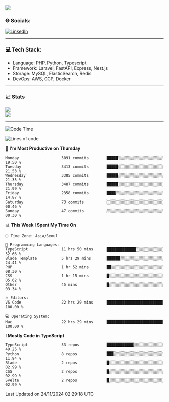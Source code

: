 <!--[![](https://visitcount.itsvg.in/api?id=jin-wk&icon=7&color=12)](https://visitcount.itsvg.in)-->
<!--[![Hits](https://hits.seeyoufarm.com/api/count/incr/badge.svg?url=https%3A%2F%2Fgithub.com%2Fjin-wk&count_bg=%235F625C&title_bg=%23555555&icon=github.svg&icon_color=%23E7E7E7&title=Hits&edge_flat=false)](https://hits.seeyoufarm.com)-->
![](https://komarev.com/ghpvc/?username=jin-wk&color=lightgrey&style=for-the-badge)

### 🌐 Socials:
[![LinkedIn](https://img.shields.io/badge/LinkedIn-%230077B5.svg?logo=linkedin&logoColor=white)](https://linkedin.com/in/jinwook-lee-242625241) 

---

### 💻 Tech Stack:
  - Language: PHP, Python, Typescript
  - Framework: Laravel, FastAPI, Express, Nest.js
  - Storage: MySQL, ElasticSearch, Redis
  - DevOps: AWS, GCP, Docker

---

### 📈 Stats
![](https://github-readme-stats.vercel.app/api?username=jin-wk&theme=dark&hide_border=true&include_all_commits=true&count_private=true)<br/>
![](https://github-readme-streak-stats.herokuapp.com/?user=jin-wk&theme=dark&hide_border=true)<br/>

---

<!--START_SECTION:waka-->
![Code Time](http://img.shields.io/badge/Code%20Time-1%2C865%20hrs%2049%20mins-blue)

![Lines of code](https://img.shields.io/badge/From%20Hello%20World%20I%27ve%20Written-4.5%20million%20lines%20of%20code-blue)

📅 **I'm Most Productive on Thursday** 

```text
Monday                   3091 commits        █████░░░░░░░░░░░░░░░░░░░░   19.50 % 
Tuesday                  3413 commits        █████░░░░░░░░░░░░░░░░░░░░   21.53 % 
Wednesday                3385 commits        █████░░░░░░░░░░░░░░░░░░░░   21.35 % 
Thursday                 3487 commits        █████░░░░░░░░░░░░░░░░░░░░   21.99 % 
Friday                   2358 commits        ████░░░░░░░░░░░░░░░░░░░░░   14.87 % 
Saturday                 73 commits          ░░░░░░░░░░░░░░░░░░░░░░░░░   00.46 % 
Sunday                   47 commits          ░░░░░░░░░░░░░░░░░░░░░░░░░   00.30 % 
```


📊 **This Week I Spent My Time On** 

```text
🕑︎ Time Zone: Asia/Seoul

💬 Programming Languages: 
TypeScript               11 hrs 50 mins      █████████████░░░░░░░░░░░░   52.66 % 
Blade Template           5 hrs 29 mins       ██████░░░░░░░░░░░░░░░░░░░   24.41 % 
PHP                      1 hr 52 mins        ██░░░░░░░░░░░░░░░░░░░░░░░   08.30 % 
CSS                      1 hr 15 mins        █░░░░░░░░░░░░░░░░░░░░░░░░   05.62 % 
Other                    45 mins             █░░░░░░░░░░░░░░░░░░░░░░░░   03.34 % 

🔥 Editors: 
VS Code                  22 hrs 29 mins      █████████████████████████   100.00 % 

💻 Operating System: 
Mac                      22 hrs 29 mins      █████████████████████████   100.00 % 
```

**I Mostly Code in TypeScript** 

```text
TypeScript               33 repos            ████████████░░░░░░░░░░░░░   49.25 % 
Python                   8 repos             ███░░░░░░░░░░░░░░░░░░░░░░   11.94 % 
Blade                    2 repos             █░░░░░░░░░░░░░░░░░░░░░░░░   02.99 % 
CSS                      2 repos             █░░░░░░░░░░░░░░░░░░░░░░░░   02.99 % 
Svelte                   2 repos             █░░░░░░░░░░░░░░░░░░░░░░░░   02.99 % 
```




 Last Updated on 24/11/2024 02:29:18 UTC
<!--END_SECTION:waka-->

